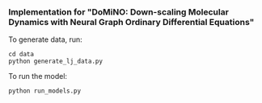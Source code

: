 ### Implementation for "DoMiNO: Down-scaling Molecular Dynamics with Neural Graph Ordinary  Differential Equations"

To generate data, run: 

```
cd data 
python generate_lj_data.py 
```

To run the model: 

```
python run_models.py 
```